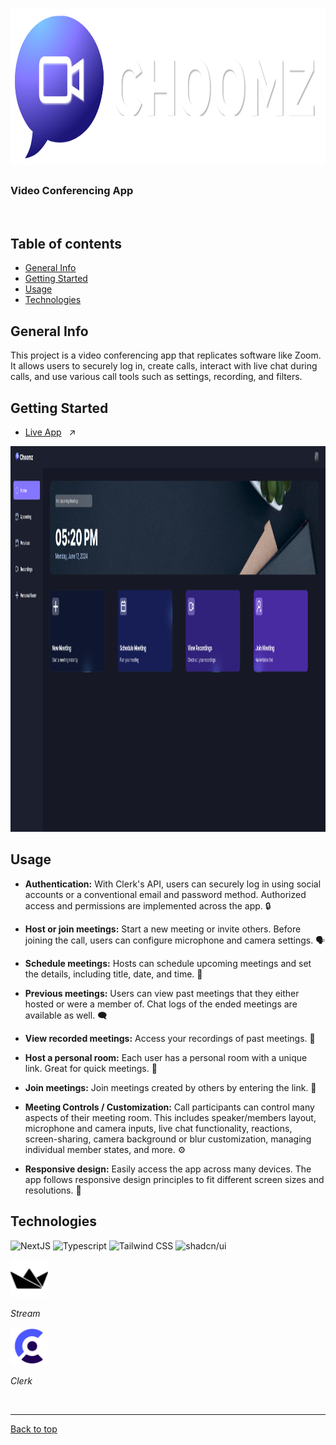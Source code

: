 # <img src="./public/icons/choomz-logo.svg" width="835" height="251">
### Video Conferencing App

<br>

## Table of contents
- [General Info](#general-info)
- [Getting Started](#getting-started)
- [Usage](#usage)
- [Technologies](#technologies)


## General Info
This project is a video conferencing app that replicates software like Zoom. It allows users to securely log in, create calls, interact with live chat during calls, and use various call tools such as settings, recording, and filters.

## Getting Started
- [Live App](https://video-conference-clone.vercel.app/) &nbsp; ↗️

<img src="./public/images/readme-home-page.png" width="1280" height="617">

## Usage
* **Authentication:** With Clerk's API, users can securely log in using social accounts or a conventional email and password method. Authorized access and permissions are implemented across the app. 🔒

* **Host or join meetings:** Start a new meeting or invite others. Before joining the call, users can configure microphone and camera settings. 🗣️

* **Schedule meetings:** Hosts can schedule upcoming meetings and set the details, including title, date, and time. 📅

* **Previous meetings:** Users can view past meetings that they either hosted or were a member of. Chat logs of the ended meetings are available as well. 🗨️ 

* **View recorded meetings:** Access your recordings of past meetings. 🔴

* **Host a personal room:** Each user has a personal room with a unique link. Great for quick meetings. 🔄

* **Join meetings:** Join meetings created by others by entering the link. 🤝

* **Meeting Controls / Customization:** Call participants can control many aspects of their meeting room. This includes speaker/members layout, microphone and camera inputs, live chat functionality, reactions, screen-sharing, camera background or blur customization, managing individual member states, and more. ⚙️

* **Responsive design:** Easily access the app across many devices. The app follows responsive design principles to fit different screen sizes and resolutions. 📱

## Technologies
<div>

  ![NextJS](https://img.shields.io/badge/next%20js-000000?style=for-the-badge&logo=nextdotjs&logoColor=white)
  ![Typescript](https://img.shields.io/badge/TypeScript-007ACC?style=for-the-badge&logo=typescript&logoColor=white)
  ![Tailwind CSS](https://img.shields.io/badge/Tailwind_CSS-38B2AC?style=for-the-badge&logo=tailwind-css&logoColor=white)
  ![shadcn/ui](https://img.shields.io/badge/shadcn%2Fui-000000?style=for-the-badge&logo=shadcnui&logoColor=white)
</div>
  
  <a href="https://getstream.io/">
    <img src="./public/icons/stream-io.svg" width="60" height="60">
  </a>
  
  *Stream*

  <a href="https://clerk.com/">
    <img src="./public/icons/clerk.svg" width="60" height="60">
  </a>

  *Clerk*

<br><hr>

[Back to top](#video-conferencing-app)